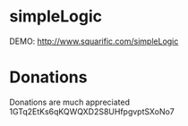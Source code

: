 simpleLogic
===========
DEMO: http://www.squarific.com/simpleLogic

Donations
=========

Donations are much appreciated
1GTq2EtKs6qKQWQXD2S8UHfpgvptSXoNo7